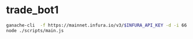 # trade_bot1
````bash
ganache-cli  -f https://mainnet.infura.io/v3/$INFURA_API_KEY -d -i 66  -l 8000000
node ./scripts/main.js
````
